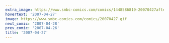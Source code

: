 ```yaml
---
extra_image: https://www.smbc-comics.com/comics/1448586819-20070427after.png
hovertext: '2007-04-27'
image: https://www.smbc-comics.com/comics/20070427.gif
next_comic: '2007-04-28'
prev_comic: '2007-04-26'
title: '2007-04-27'
---
```


